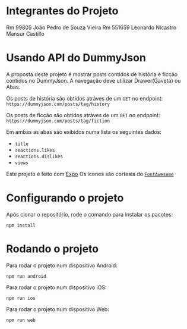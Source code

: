 # Integrantes do Projeto
Rm 99805 João Pedro de Souza Vieira
Rm 551659 Leonardo Nicastro Mansur Castillo

# Usando API do DummyJson

A proposta deste projeto é mostrar posts contidos de história e ficção contidos no DummyJson.
A navegação deve utilizar Drawer(Gaveta) ou Abas.

Os posts de história são obtidos atráves de um `GET` no endpoint:
`https://dummyjson.com/posts/tag/history`

Os posts de ficção são obtidos atráves de um `GET` no endpoint:
`https://dummyjson.com/posts/tag/fiction`

Em ambas as abas são exibidos numa lista os seguintes dados:
- `title`
- `reactions.likes`
- `reactions.dislikes`
- `views`


Este projeto é feito com [Expo](https://expo.dev/)
Os ícones são cortesia do [`FontAwesome`](https://fontawesome.com/icons)

# Configurando o projeto
Após clonar o repositório, rode o comando para instalar os pacotes:

`npm install`

# Rodando o projeto
Para rodar o projeto num dispositivo Android:

`npm run android`

Para rodar o projeto num dispositivo iOS:

`npm run ios`

Para rodar o projeto num dispositivo Web:

`npm run web`
